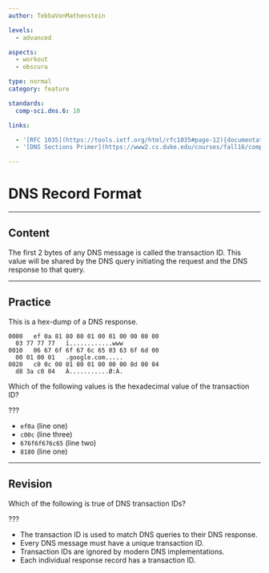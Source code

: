 ```yaml
---
author: TebbaVonMathenstein

levels:
  - advanced

aspects:
  - workout
  - obscura

type: normal
category: feature

standards:
  comp-sci.dns.6: 10

links:

  - '[RFC 1035](https://tools.ietf.org/html/rfc1035#page-12){documentation}'
  - '[DNS Sections Primer](https://www2.cs.duke.edu/courses/fall16/compsci356/DNS/DNS-primer.pdf){article}'

---
```

# DNS Record Format
---
## Content

The first 2 bytes of any DNS message is 
called the transaction ID. This value will
be shared by the DNS query initiating the
request and the DNS response to that query.

---
## Practice

This is a hex-dump of a DNS response.

```
0000   ef 0a 81 80 00 01 00 01 00 00 00 00 
  03 77 77 77   ï............www
0010   06 67 6f 6f 67 6c 65 03 63 6f 6d 00  
  00 01 00 01   .google.com.....
0020   c0 0c 00 01 00 01 00 00 00 8d 00 04 
  d8 3a c0 04   À...........Ø:À.
```

Which of the following values is the 
  hexadecimal value of the transaction ID?

???

* `ef0a` (line one)
* `c00c` (line three)
* `676f6f676c65` (line two)
* `8180` (line one)


---
## Revision

Which of the following is true of DNS 
  transaction IDs?

???

* The transaction ID is used to match DNS 
  queries to their DNS response.
* Every DNS message must have a unique 
  transaction ID.
* Transaction IDs are ignored by modern DNS 
  implementations.
* Each individual response record has a 
  transaction ID.
